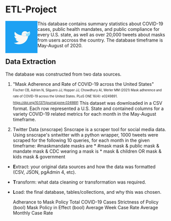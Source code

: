 # ETL-Project
<img src="/analysis/twitter-mask.jpg" align="left" width="100px"/>
This database contains summary statistics about COVID-19 cases, public health mandates, and public compliance for every U.S. state, as well as over 20,000 tweets about masks from users accross the country. The database timeframe is May-August of 2020.
<br>

## Data Extraction
The database was constructed from two data sources.
1. "Mask Adherence and Rate of COVID-19 across the United States"<br>
<sup><sub>Fischer CB, Adrien N, Silguero JJ, Hopper JJ, Chowdhury AI, Werler MM (2021) Mask adherence and rate of COVID-19 across the United States. PLoS ONE 16(4): e0249891. https://doi.org/10.1371/journal.pone.0249891</sup></sub>
This dataset was downloaded in a CSV format. Each row represented a U.S. State and contained columns for a variety COVID-19 related metrics for each month in the May-August timeframe. 

2. Twitter Data (snscrape)
Snscrape is a scraper tool for social media data. Using snscrape's sntwitter with a python wrapper, 1000 tweets were scraped for the following 10 queries, for each month in the given timeframe:
    #maskmandate
    masks are *
    #mask
    mask & public
    mask & mandate
    mask & CDC
    wearing a mask is *
    mask & children OR mask & kids
    mask & government


* **E**xtract: your original data sources and how the data was formatted (CSV, JSON, pgAdmin 4, etc).

* **T**ransform: what data cleaning or transformation was required.
​
* **L**oad: the final database, tables/collections, and why this was chosen.
​


  Adherance to Mask Policy
  Total COVID-19 Cases
  Strictness of Policy (bool)
  Mask Policy in Effect (bool)
  Average Week Case Rate
  Average Monthly Case Rate
